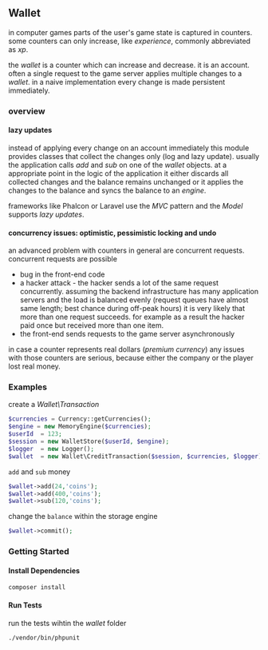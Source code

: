 ## Wallet

in computer games parts of the user's game state is captured in counters.
some counters can only increase, like *experience*, commonly abbreviated as *xp*.

the *wallet* is a counter which can increase and decrease. it is an account.
often a single request to the game server applies multiple changes to a *wallet*.
in a naive implementation every change is made persistent immediately.

### overview

#### lazy updates

instead of applying every change on an account immediately this module provides classes that collect the changes only (log and lazy update).
usually the application calls *add* and *sub* on one of the *wallet* objects.
at a appropriate point in the logic of the application it either discards all collected changes and the balance remains unchanged or it applies the changes to the balance and syncs the balance to an *engine*.

frameworks like Phalcon or Laravel use the *MVC* pattern and the *Model* supports *lazy updates*.

#### concurrency issues: optimistic, pessimistic locking and undo

an advanced problem with counters in general are concurrent requests.
concurrent requests are possible
* bug in the front-end code
* a hacker attack - the hacker sends a lot of the same request concurrently.
assuming the backend infrastructure has many application servers and the load is balanced evenly (request queues have almost same length; best chance during off-peak hours) it is very likely that more than one request succeeds.
for example as a result the hacker paid once but received more than one item.
* the front-end sends requests to the game server asynchronously

in case a counter represents real dollars (*premium currency*) any issues with those counters are serious, because either the company or the player lost real money.


### Examples
create a *Wallet\Transaction*
```php
$currencies = Currency::getCurrencies();
$engine = new MemoryEngine($currencies);
$userId  = 123;
$session = new WalletStore($userId, $engine);
$logger  = new Logger();
$wallet  = new Wallet\CreditTransaction($session, $currencies, $logger);
```

`add` and `sub` money
```php
$wallet->add(24,'coins');
$wallet->add(400,'coins');
$wallet->sub(120,'coins');
```

change the `balance` within the storage engine
```php
$wallet->commit();
```

### Getting Started

#### Install Dependencies
```
composer install
```

#### Run Tests
run the tests wihtin the *wallet* folder
```
./vendor/bin/phpunit
```
